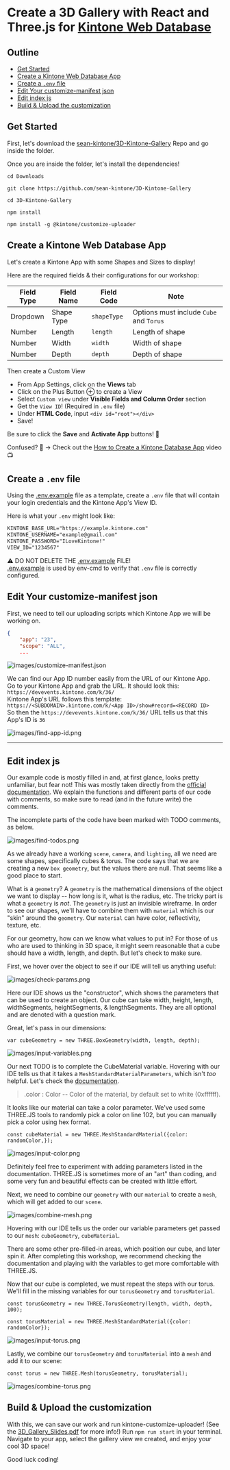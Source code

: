 # Create a 3D Gallery with React and Three.js for [Kintone Web Database](https://kintone.dev/en/)

## Outline <!-- omit in toc --> <!-- markdownlint-disable MD007 -->
* [Get Started](#get-started)
* [Create a Kintone Web Database App](#create-a-kintone-web-database-app)
* [Create a `.env` file](#create-a-env-file)
* [Edit Your customize-manifest json](#edit-your-customize-manifest-json)
* [Edit index js](#edit-index-js)
* [Build & Upload the customization](#build--upload-the-customization)
<!-- markdownlint-enable MD007 -->

## Get Started

First, let's download the [sean-kintone/3D-Kintone-Gallery](https://github.com/sean-kintone/3D-Kintone-Gallery) Repo and go inside the folder.

Once you are inside the folder, let's install the dependencies!

```shell
cd Downloads

git clone https://github.com/sean-kintone/3D-Kintone-Gallery

cd 3D-Kintone-Gallery

npm install

npm install -g @kintone/customize-uploader
```

## Create a Kintone Web Database App

Let's create a Kintone App with some Shapes and Sizes to display!

Here are the required fields & their configurations for our workshop:

| Field Type | Field Name | Field Code  | Note                                    |
| ---------- | ---------- | ----------- | --------------------------------------- |
| Dropdown   | Shape Type | `shapeType` | Options must include `Cube` and `Torus` |
| Number     | Length     | `length`    | Length of shape                         |
| Number     | Width      | `width`     | Width of shape                          |
| Number     | Depth      | `depth`     | Depth of shape                          |

Then create a Custom View
  * From App Settings, click on the **Views** tab
  * Click on the Plus Button ⊕ to create a View
  * Select `Custom view` under **Visible Fields and Column Order** section
  * Get the `View ID`! (Required in `.env` file)
  * Under **HTML Code**, input `<div id="root"></div>`
  * Save!

Be sure to click the **Save** and **Activate App** buttons! 💪

Confused? 🤔 → Check out the [How to Create a Kintone Database App](https://youtu.be/pRtfn-8cf_I) video 📺

## Create a `.env` file

Using the [.env.example](./../.env.example) file as a template, create a `.env` file that will contain your login credentials and the Kintone App's View ID.

Here is what your `.env` might look like:

```txt
KINTONE_BASE_URL="https://example.kintone.com"
KINTONE_USERNAME="example@gmail.com"
KINTONE_PASSWORD="ILoveKintone!"
VIEW_ID="1234567"
```

⚠️ DO NOT DELETE THE [.env.example](./../.env.example) FILE!  
[.env.example](./../.env.example) is used by env-cmd to verify that `.env` file is correctly configured.

## Edit Your customize-manifest json

First, we need to tell our uploading scripts which Kintone App we will be working on.

```json
{
    "app": "23",
    "scope": "ALL",
    ...
```

![images/customize-manifest.json](images/customize-manifest.png)

We can find our App ID number easily from the URL of our Kintone App.  
Go to your Kintone App and grab the URL. It should look this: `https://devevents.kintone.com/k/36/`  
Kintone App's URL follows this template: `https://<SUBDOMAIN>.kintone.com/k/<App ID>/show#record=<RECORD ID>`  
So then the `https://devevents.kintone.com/k/36/` URL tells us that this App's ID is `36`

![images/find-app-id.png](images/find-app-id.png)

---

## Edit index js

Our example code is mostly filled in and, at first glance, looks pretty unfamiliar, but fear not! This was mostly taken directly from the [official documentation](https://threejs.org/docs/index.html#manual/en/introduction/Creating-a-scene). We explain the functions and different parts of our code with comments, so make sure to read (and in the future write) the comments.

The incomplete parts of the code have been marked with TODO comments, as below.

![images/find-todos.png](images/find-todos.png)

As we already have a working `scene`, `camera`, and `lighting`, all we need are some shapes, specifically cubes & torus.
The code says that we are creating a new `box geometry`, but the values there are null. That seems like a good place to start.

What is a `geometry`? A `geometry` is the mathematical dimensions of the object we want to display -- how long is it, what is the radius, etc.
The tricky part is what a `geometry` is *not*. The `geometry` is just an invisible wireframe. In order to see our shapes, we'll have to combine them with `material` which is our "skin" around the `geometry`. Our `material` can have color, reflectivity, texture, etc.

For our geometry, how can we know what values to put in? For those of us who are used to thinking in 3D space, it might seem reasonable that a cube should have a width, length, and depth. But let's check to make sure.

First, we hover over the object to see if our IDE will tell us anything useful:

![images/check-params.png](images/check-params.png)

Here our IDE shows us the "constructor", which shows the parameters that can be used to create an object. Our cube can take width, height, length, widthSegments, heightSegments, & lengthSegments. They are all optional and are denoted with a question mark.

Great, let's pass in our dimensions:

`var cubeGeometry = new THREE.BoxGeometry(width, length, depth);`

![images/input-variables.png](images/input-variables.png)

Our next TODO is to complete the CubeMaterial variable. Hovering with our IDE tells us that it takes a `MeshStandardMaterialParameters`, which isn't *too* helpful. Let's check the [documentation](https://threejs.org/docs/index.html?q=mesh#api/en/materials/MeshStandardMaterial).

> .color : Color -- Color of the material, by default set to white (0xffffff).

It looks like our material can take a color parameter. We've used some THREE.JS tools to randomly pick a color on line 102, but you can manually pick a color using hex format.

`const cubeMaterial = new THREE.MeshStandardMaterial({color: randomColor,});`

![images/input-color.png](images/input-color.png)

Definitely feel free to experiment with adding parameters listed in the documentation. THREE.JS is sometimes more of an "art" than coding, and some very fun and beautiful effects can be created with little effort.

Next, we need to combine our `geometry` with our `material` to create a `mesh`, which will get added to our `scene`.

![images/combine-mesh.png](images/combine-mesh.png)

Hovering with our IDE tells us the order our variable parameters get passed to our `mesh`: `cubeGeometry`, `cubeMaterial`.

There are some other pre-filled-in areas, which position our cube, and later spin it. After completing this workshop, we recommend checking the documentation and playing with the variables to get more comfortable with THREE.JS.

Now that our cube is completed, we must repeat the steps with our torus. We'll fill in the missing variables for our `torusGeometry` and `torusMaterial`.

`const torusGeometry = new THREE.TorusGeometry(length, width, depth, 100);`

`const torusMaterial = new THREE.MeshStandardMaterial({color: randomColor});`

![images/input-torus.png](images/input-torus.png)

Lastly, we combine our `torusGeometry` and `torusMaterial` into a `mesh` and add it to our scene:

`const torus = new THREE.Mesh(torusGeometry, torusMaterial);`

![images/combine-torus.png](images/combine-torus.png)

## Build & Upload the customization

With this, we can save our work and run kintone-customize-uploader!
(See the [3D_Gallery_Slides.pdf](../3D_Gallery_Slides.pdf) for more info!) Run `npm run start` in your terminal. Navigate to your app, select the gallery view we created, and enjoy your cool 3D space!

Good luck coding!
